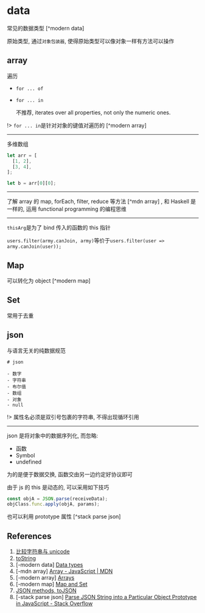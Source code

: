 # data

常见的数据类型 [^modern data]

原始类型, 通过`对象包装器`, 使得原始类型可以像对象一样有方法可以操作

## array

遍历

- `for ... of`

- `for ... in`

  不推荐, iterates over all properties, not only the numeric ones.

!> `for ... in`是针对对象的键值对遍历的 [^modern array]

---

多维数组

```js
let arr = [
  [1, 2],
  [3, 4],
];

let b = arr[0][0];
```

---

了解 array 的 map, forEach, filter, reduce 等方法 [^mdn array] , 和 Haskell 是一样的, 运用 functional programming 的编程思维

---

`thisArg`是为了 bind 传入的函数的 this 指针

`users.filter(army.canJoin, army)`等价于`users.filter(user => army.canJoin(user));`

## Map

可以转化为 object [^modern map]

## Set

常用于去重

## json

与语言无关的纯数据规范

```markmap
# json

- 数字
- 字符串
- 布尔值
- 数组
- 对象
- null
```

!> 属性名必须是双引号包裹的字符串, 不得出现循环引用

---

json 是将对象中的数据序列化, 而忽略:

- 函数
- Symbol
- undefined

为的是便于数据交换, 函数交由另一边约定好协议即可

由于 js 的 this 是动态的, 可以采用如下技巧

```js
const objA = JSON.parse(receiveData);
objClass.func.apply(objA, params);
```

也可以利用 prototype 属性 [^stack parse json]

## References

1. [比较字符串与 unicode](https://zh.javascript.info/string#bi-jiao-zi-fu-chuan)
2. [toString](https://zh.javascript.info/array#tostring)
3. [-modern data] [Data types](https://javascript.info/data-types)
4. [-mdn array] [Array - JavaScript | MDN](https://developer.mozilla.org/en-US/docs/Web/JavaScript/Reference/Global_Objects/Array)
5. [-modern array] [Arrays](https://javascript.info/array#loops)
6. [-modern map] [Map and Set](https://javascript.info/map-set)
7. [JSON methods, toJSON](https://javascript.info/json)
8. [-stack parse json] [Parse JSON String into a Particular Object Prototype in JavaScript - Stack Overflow](https://stackoverflow.com/questions/5873624/parse-json-string-into-a-particular-object-prototype-in-javascript)
